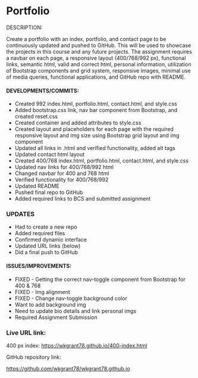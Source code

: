 # Portfolio

DESCRIPTION:

Create a portfolio with an index, portfolio, and contact page to be continuously updated and pushed to GitHub. This will be used to showcase the projects in this course and any future projects. The assignment requires a navbar on each page, a responsive layout (400/768/992 px), functional links, semantic html, valid and correct html, personal information, utilization of Bootstrap components and grid system, responsive images, minimal use of media queries, functional applications, and GitHub repo with README.


#### DEVELOPMENTS/COMMITS:

* Created 992 index.html, portfolio.html, contact.html, and style.css
* Added bootstrap.css link, nav bar component from Bootstrap, and created reset.css
* Created container and added attributes to style.css
* Created layout and placeholders for each page with the required responsive layout and img size using Bootstrap    grid layout and img component
* Updated all links in .html and verified functionality, added alt tags
* Updated contact html layout
* Created 400/768 index.html, portfolio.html, contact.html, and style.css
* Updated nav links for 400/768/992 html
* Changed navbar for 400 and 768 html
* Verified functionality for 400/768/992
* Updated README
* Pushed final repo to GitHub
* Added required links to BCS and submitted assignment 


### UPDATES
* Had to create a new repo
* Added required files 
* Confirmed dynamic interface
* Updated URL links (below)
* Did a final push to GitHub


#### ISSUES/IMPROVEMENTS:

* FIXED - Getting the correct nav-toggle component from Bootstrap for 400 & 768
* FIXED - Img alignment
* FIXED - Change nav-toggle background color
* Want to add background img
* Need to update bio details and link personal imgs
* Required Assignment Submission

### Live URL link:

400 px index: https://wkgrant78.github.io/400-index.html


GitHub repository link:

https://github.com/wkgrant78/wkgrant78.github.io


